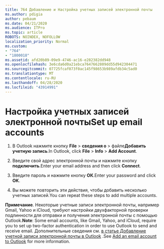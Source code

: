 ```yaml
---
title: 764 Добавление и Настройка учетных записей электронной почты
ms.author: pdigia
author: pebaum
ms.date: 04/21/2020
ms.audience: ITPro
ms.topic: article
ROBOTS: NOINDEX, NOFOLLOW
localization_priority: Normal
ms.custom:
- "764"
- "1800018"
ms.assetid: afd20b89-09e9-4746-ac16-e282382dd948
ms.openlocfilehash: 3e6cda6d0a21ebca7647662809dd55d942304471
ms.sourcegitcommit: 07725fcaf073f0ac145f98653b989afdb34c5ad0
ms.translationtype: MT
ms.contentlocale: ru-RU
ms.lasthandoff: 04/28/2020
ms.locfileid: "43914991"
---
```

# <a name="set-up-email-accounts"></a><span data-ttu-id="f0ccc-102">Настройка учетных записей электронной почты</span><span class="sxs-lookup"><span data-stu-id="f0ccc-102">Set up email accounts</span></span>

1. <span data-ttu-id="f0ccc-103">В Outlook нажмите кнопку **File** > **сведения о** > файле**Добавить учетную запись**.</span><span class="sxs-lookup"><span data-stu-id="f0ccc-103">In Outlook, click **File** > **Info** > **Add Account**.</span></span>

2. <span data-ttu-id="f0ccc-104">Введите свой адрес электронной почты и нажмите кнопку **подключить**.</span><span class="sxs-lookup"><span data-stu-id="f0ccc-104">Enter your email address and then click **Connect**.</span></span>

3. <span data-ttu-id="f0ccc-105">Введите пароль и нажмите кнопку **ОК**.</span><span class="sxs-lookup"><span data-stu-id="f0ccc-105">Enter your password and click **OK**.</span></span>

4. <span data-ttu-id="f0ccc-106">Вы можете повторить эти действия, чтобы добавить несколько учетных записей.</span><span class="sxs-lookup"><span data-stu-id="f0ccc-106">You can repeat these steps to add multiple accounts.</span></span>

<span data-ttu-id="f0ccc-107">**Примечание**. Некоторые учетные записи электронной почты, например Gmail, Yahoo и iCloud, требуют настройки двухфакторной проверки подлинности для отправки и получения электронной почты с помощью Outlook.</span><span class="sxs-lookup"><span data-stu-id="f0ccc-107">**Note**: Some email accounts, like Gmail, Yahoo, and iCloud, require you to set up two-factor authentication in order to use Outlook to send and receive email.</span></span> <span data-ttu-id="f0ccc-108">Дополнительные сведения см. [в статье Добавление учетной записи электронной почты в Outlook](https://support.office.com/article/6e27792a-9267-4aa4-8bb6-c84ef146101b.aspx) .</span><span class="sxs-lookup"><span data-stu-id="f0ccc-108">See [Add an email account to Outlook](https://support.office.com/article/6e27792a-9267-4aa4-8bb6-c84ef146101b.aspx) for more information.</span></span>
  